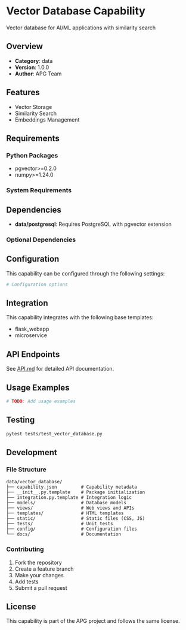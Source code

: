 # Vector Database Capability

Vector database for AI/ML applications with similarity search

## Overview

- **Category**: data
- **Version**: 1.0.0
- **Author**: APG Team

## Features

- Vector Storage
- Similarity Search
- Embeddings Management

## Requirements

### Python Packages

- pgvector>=0.2.0
- numpy>=1.24.0

### System Requirements



## Dependencies

- **data/postgresql**: Requires PostgreSQL with pgvector extension

### Optional Dependencies



## Configuration

This capability can be configured through the following settings:

```python
# Configuration options

```

## Integration

This capability integrates with the following base templates:

- flask_webapp
- microservice

## API Endpoints

See [API.md](API.md) for detailed API documentation.

## Usage Examples

```python
# TODO: Add usage examples
```

## Testing

```bash
pytest tests/test_vector_database.py
```

## Development

### File Structure

```
data/vector_database/
├── capability.json         # Capability metadata
├── __init__.py.template    # Package initialization
├── integration.py.template # Integration logic
├── models/                 # Database models
├── views/                  # Web views and APIs
├── templates/              # HTML templates
├── static/                 # Static files (CSS, JS)
├── tests/                  # Unit tests
├── config/                 # Configuration files
└── docs/                   # Documentation
```

### Contributing

1. Fork the repository
2. Create a feature branch
3. Make your changes
4. Add tests
5. Submit a pull request

## License

This capability is part of the APG project and follows the same license.
